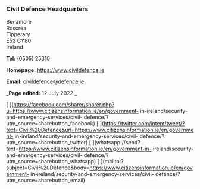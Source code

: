 ###  Civil Defence Headquarters

Benamore  
Roscrea  
Tipperary  
E53 CY80  
Ireland

**Tel:** (0505) 25310

**Homepage:** [ https://www.civildefence.ie ](https://www.civildefence.ie)

**Email:** [ civildefence@defence.ie ](mailto:civildefence@defence.ie)

_**Page edited:** 12 July 2022 _

[
](https://facebook.com/sharer/sharer.php?u=https://www.citizensinformation.ie/en/government-
in-ireland/security-and-emergency-services/civil-
defence/?utm_source=sharebutton_facebook) [
](https://twitter.com/intent/tweet/?text=Civil%20Defence&url=https://www.citizensinformation.ie/en/government-
in-ireland/security-and-emergency-services/civil-
defence/?utm_source=sharebutton_twitter) [
](whatsapp://send?text=https://www.citizensinformation.ie/en/government-in-
ireland/security-and-emergency-services/civil-
defence/?utm_source=sharebutton_whatsapp) [
](mailto:?subject=Civil%20Defence&body=https://www.citizensinformation.ie/en/government-
in-ireland/security-and-emergency-services/civil-
defence/?utm_source=sharebutton_email) [ ](javascript:void\(0\))
